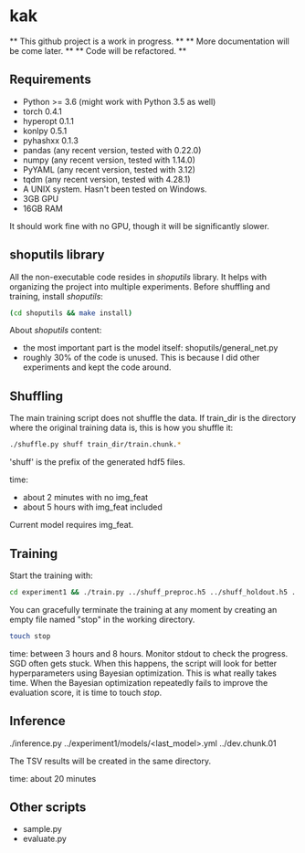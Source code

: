 # kak

** This github project is a work in progress. **
** More documentation will be come later. **
** Code will be refactored. **

## Requirements

* Python >= 3.6 (might work with Python 3.5 as well)
* torch 0.4.1
* hyperopt 0.1.1
* konlpy 0.5.1
* pyhashxx 0.1.3
* pandas (any recent version, tested with 0.22.0)
* numpy (any recent version, tested with 1.14.0)
* PyYAML (any recent version, tested with 3.12)
* tqdm (any recent version, tested with 4.28.1)
* A UNIX system. Hasn't been tested on Windows.
* 3GB GPU
* 16GB RAM

It should work fine with no GPU, though it will be significantly slower.

## shoputils library

All the non-executable code resides in *shoputils* library. It helps with organizing the project into multiple experiments.
Before shuffling and training, install *shoputils*:

```sh
(cd shoputils && make install)
```

About *shoputils* content:

* the most important part is the model itself: shoputils/general_net.py
* roughly 30% of the code is unused. This is because I did other experiments and kept the code around. 

## Shuffling

The main training script does not shuffle the data.
If train_dir is the directory where the original training data is, this is how you shuffle it:

```sh
./shuffle.py shuff train_dir/train.chunk.*
```

'shuff' is the prefix of the generated hdf5 files.

time:

* about 2 minutes with no img_feat
* about 5 hours with img_feat included

Current model requires img_feat.

## Training

Start the training with:
```sh
cd experiment1 && ./train.py ../shuff_preproc.h5 ../shuff_holdout.h5 ../shuff_optim.h5 ../shuff_train*
```

You can gracefully terminate the training at any moment by creating an empty file named "stop" in the working directory.
```sh
touch stop
```

time: between 3 hours and 8 hours. Monitor stdout to check the progress.
SGD often gets stuck. When this happens, the script will look for better hyperparameters using Bayesian optimization. This is what really takes time.
When the Bayesian optimization repeatedly fails to improve the evaluation score, it is time to touch *stop*.

## Inference

./inference.py ../experiment1/models/<last_model>.yml ../dev.chunk.01

The TSV results will be created in the same directory.

time: about 20 minutes

## Other scripts

* sample.py
* evaluate.py
